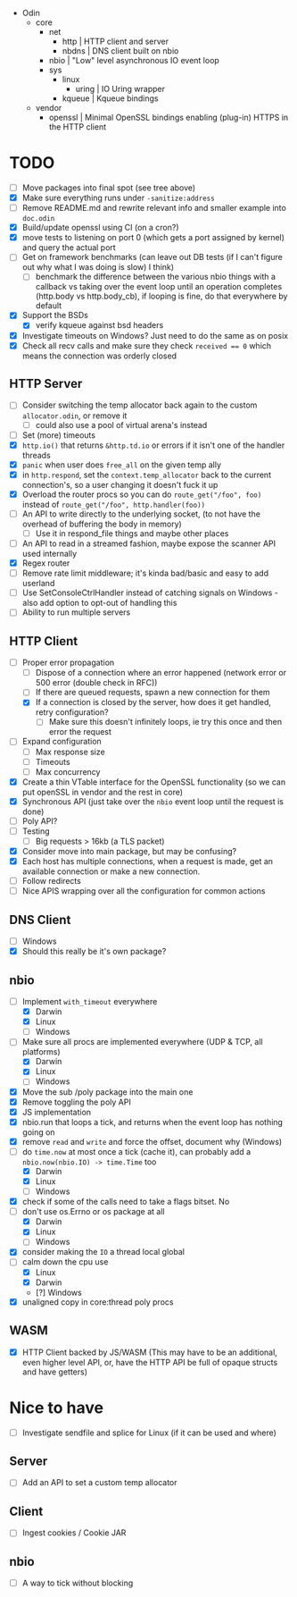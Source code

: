 - Odin
	- core
		- net
			- http          | HTTP client and server
			- nbdns         | DNS client built on nbio
		- nbio                  | "Low" level asynchronous IO event loop
		- sys
			- linux
				- uring | IO Uring wrapper
			- kqueue        | Kqueue bindings
	 - vendor
	 	- openssl               | Minimal OpenSSL bindings enabling (plug-in) HTTPS in the HTTP client

# TODO

- [ ] Move packages into final spot (see tree above)
- [x] Make sure everything runs under `-sanitize:address`
- [ ] Remove README.md and rewrite relevant info and smaller example into `doc.odin`
- [x] Build/update openssl using CI (on a cron?)
- [x] move tests to listening on port 0 (which gets a port assigned by kernel) and query the actual port
- [ ] Get on framework benchmarks (can leave out DB tests (if I can't figure out why what I was doing is slow) I think)
	- [ ] benchmark the difference between the various nbio things with a callback vs taking over the event loop until an operation completes (http.body vs http.body_cb), if looping is fine, do that everywhere by default
- [x] Support the BSDs
	- [x] verify kqueue against bsd headers
- [x] Investigate timeouts on Windows? Just need to do the same as on posix
- [x] Check all recv calls and make sure they check `received == 0` which means the connection was orderly closed

## HTTP Server

- [ ] Consider switching the temp allocator back again to the custom `allocator.odin`, or remove it
	- [ ] could also use a pool of virtual arena's instead
- [ ] Set (more) timeouts
- [x] `http.io()` that returns `&http.td.io` or errors if it isn't one of the handler threads
- [x] `panic` when user does `free_all` on the given temp ally
- [x] in `http.respond`, set the `context.temp_allocator` back to the current connection's, so a user changing it doesn't fuck it up
- [x] Overload the router procs so you can do `route_get("/foo", foo)` instead of `route_get("/foo", http.handler(foo))`
- [ ] An API to write directly to the underlying socket, (to not have the overhead of buffering the body in memory)
	- [ ] Use it in respond_file things and maybe other places
- [ ] An API to read in a streamed fashion, maybe expose the scanner API used internally
- [x] Regex router
- [ ] Remove rate limit middleware; it's kinda bad/basic and easy to add userland
- [ ] Use SetConsoleCtrlHandler instead of catching signals on Windows - also add option to opt-out of handling this
- [ ] Ability to run multiple servers

## HTTP Client

- [ ] Proper error propagation
	- [ ] Dispose of a connection where an error happened (network error or 500 error (double check in RFC))
	- [ ] If there are queued requests, spawn a new connection for them
	- [x] If a connection is closed by the server, how does it get handled, retry configuration?
		- [ ] Make sure this doesn't infinitely loops, ie try this once and then error the request
- [ ] Expand configuration
    - [ ] Max response size
	- [ ] Timeouts
	- [ ] Max concurrency
- [x] Create a thin VTable interface for the OpenSSL functionality (so we can put openSSL in vendor and the rest in core)
- [x] Synchronous API (just take over the `nbio` event loop until the request is done)
- [ ] Poly API?
- [ ] Testing
	- [ ] Big requests > 16kb (a TLS packet)
- [x] Consider move into main package, but may be confusing?
- [x] Each host has multiple connections, when a request is made, get an available connection or make a new connection.
- [ ] Follow redirects
- [ ] Nice APIS wrapping over all the configuration for common actions

## DNS Client

- [ ] Windows
- [x] Should this really be it's own package?

## nbio

- [ ] Implement `with_timeout` everywhere
	- [x] Darwin
	- [x] Linux
	- [ ] Windows
- [ ] Make sure all procs are implemented everywhere (UDP & TCP, all platforms)
	- [x] Darwin
	- [x] Linux
	- [ ] Windows
- [x] Move the sub /poly package into the main one
- [x] Remove toggling the poly API
- [x] JS implementation
- [x] nbio.run that loops a tick, and returns when the event loop has nothing going on
- [x] remove `read` and `write` and force the offset, document why (Windows)
- [ ] do `time.now` at most once a tick (cache it), can probably add a `nbio.now(nbio.IO) -> time.Time` too
	- [x] Darwin
	- [x] Linux
	- [ ] Windows
- [x] check if some of the calls need to take a flags bitset. No
- [ ] don't use os.Errno or os package at all
	- [x] Darwin
	- [x] Linux
	- [ ] Windows
- [x] consider making the `IO` a thread local global
- [ ] calm down the cpu use
	- [x] Linux
	- [x] Darwin
	- [?] Windows
- [x] unaligned copy in core:thread poly procs

## WASM

- [x] HTTP Client backed by JS/WASM (This may have to be an additional, even higher level API, or, have the HTTP API be full of opaque structs and have getters)

# Nice to have

- [ ] Investigate sendfile and splice for Linux (if it can be used and where)

## Server

- [ ] Add an API to set a custom temp allocator

## Client

- [ ] Ingest cookies / Cookie JAR

## nbio

- [ ] A way to tick without blocking
